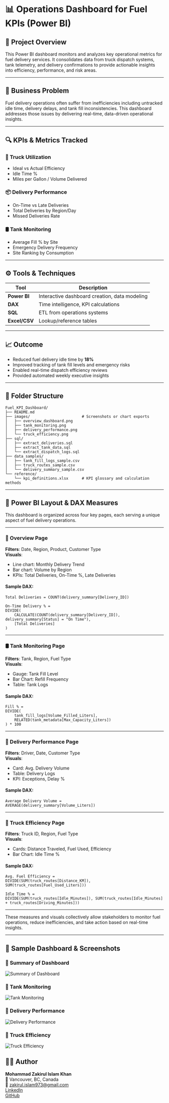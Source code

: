 # 📊 Operations Dashboard for Fuel KPIs (Power BI)

## 🧭 Project Overview

This Power BI dashboard monitors and analyzes key operational metrics for fuel delivery services. It consolidates data from truck dispatch systems, tank telemetry, and delivery confirmations to provide actionable insights into efficiency, performance, and risk areas.

---

## 🎯 Business Problem

Fuel delivery operations often suffer from inefficiencies including untracked idle time, delivery delays, and tank fill inconsistencies. This dashboard addresses those issues by delivering real-time, data-driven operational insights.

---

## 🔍 KPIs & Metrics Tracked

### 🚚 Truck Utilization
- Ideal vs Actual Efficiency
- Idle Time %
- Miles per Gallon / Volume Delivered

### 📦 Delivery Performance
- On-Time vs Late Deliveries
- Total Deliveries by Region/Day
- Missed Deliveries Rate

### 🛢️ Tank Monitoring
- Average Fill % by Site
- Emergency Delivery Frequency
- Site Ranking by Consumption

---

## ⚙️ Tools & Techniques

| Tool        | Description                                              |
|-------------|----------------------------------------------------------|
| **Power BI**| Interactive dashboard creation, data modeling            |
| **DAX**     | Time intelligence, KPI calculations                      |
| **SQL**     | ETL from operations systems                              |
| **Excel/CSV**| Lookup/reference tables                                 |

---

## 📈 Outcome

- Reduced fuel delivery idle time by **18%**
- Improved tracking of tank fill levels and emergency risks
- Enabled real-time dispatch efficiency reviews
- Provided automated weekly executive insights

---

## 📂 Folder Structure

```
Fuel_KPI_Dashboard/
├── README.md
├── images/                       # Screenshots or chart exports
│   ├── overview_dashboard.png
│   ├── tank_monitoring.png
│   ├── delivery_performance.png
│   └── truck_efficiency.png
├── sql/
│   ├── extract_deliveries.sql
│   ├── extract_tank_data.sql
│   └── extract_dispatch_logs.sql
├── data_samples/
│   ├── tank_fill_logs_sample.csv
│   ├── truck_routes_sample.csv
│   └── delivery_summary_sample.csv
└── reference/
    └── kpi_definitions.xlsx      # KPI glossary and calculation methods
```

---   

## 📐 Power BI Layout & DAX Measures

This dashboard is organized across four key pages, each serving a unique aspect of fuel delivery operations.

---

### 📄 Overview Page
**Filters**: Date, Region, Product, Customer Type  
**Visuals**:
- Line chart: Monthly Delivery Trend
- Bar chart: Volume by Region
- KPIs: Total Deliveries, On-Time %, Late Deliveries

#### Sample DAX:
```DAX
Total Deliveries = COUNT(delivery_summary[Delivery_ID])

On-Time Delivery % = 
DIVIDE(
    CALCULATE(COUNT(delivery_summary[Delivery_ID]), delivery_summary[Status] = "On Time"),
    [Total Deliveries]
)
```

---

### 🛢️ Tank Monitoring Page
**Filters**: Tank, Region, Fuel Type  
**Visuals**:
- Gauge: Tank Fill Level
- Bar Chart: Refill Frequency
- Table: Tank Logs

#### Sample DAX:
```DAX
Fill % = 
DIVIDE(
    tank_fill_logs[Volume_Filled_Liters], 
    RELATED(tank_metadata[Max_Capacity_Liters])
) * 100
```

---

### 🚚 Delivery Performance Page
**Filters**: Driver, Date, Customer Type  
**Visuals**:
- Card: Avg. Delivery Volume
- Table: Delivery Logs
- KPI: Exceptions, Delay %

#### Sample DAX:
```DAX
Average Delivery Volume = 
AVERAGE(delivery_summary[Volume_Liters])
```

---

### 🔧 Truck Efficiency Page
**Filters**: Truck ID, Region, Fuel Type  
**Visuals**:
- Cards: Distance Traveled, Fuel Used, Efficiency
- Bar Chart: Idle Time %

#### Sample DAX:
```DAX
Avg. Fuel Efficiency = 
DIVIDE(SUM(truck_routes[Distance_KM]), SUM(truck_routes[Fuel_Used_Liters]))

Idle Time % = 
DIVIDE(SUM(truck_routes[Idle_Minutes]), SUM(truck_routes[Idle_Minutes] + truck_routes[Driving_Minutes]))
```

---

These measures and visuals collectively allow stakeholders to monitor fuel operations, reduce inefficiencies, and take action based on real-time insights.

---

## 🧾 Sample Dashboard & Screenshots

### 📘 Summary of Dashboard

![Summary of Dashboard](https://github.com/data-analyst-portfolio-web/data-analyst-portfolio/blob/main/Operations%20Dashboard%20for%20Fuel%20KPIs%20(Power%20BI)/Images/overview_dashboard.png)

### 📘 Tank Monitoring

![Tank Monitoring](https://github.com/data-analyst-portfolio-web/data-analyst-portfolio/blob/main/Operations%20Dashboard%20for%20Fuel%20KPIs%20(Power%20BI)/Images/tank_monitoring.png)

### 📘 Delivery Performance

![Delivery Performance](https://github.com/data-analyst-portfolio-web/data-analyst-portfolio/blob/main/Operations%20Dashboard%20for%20Fuel%20KPIs%20(Power%20BI)/Images/delivery_performance.png)

### 📘 Truck Efficiency

![Truck Efficiency](https://github.com/data-analyst-portfolio-web/data-analyst-portfolio/blob/main/Operations%20Dashboard%20for%20Fuel%20KPIs%20(Power%20BI)/Images/truck_efficiency.png)


## 👨‍💼 Author

**Mohammad Zakirul Islam Khan**  
📍 Vancouver, BC, Canada  
📧 zakirul.islam973@gmail.com  
[LinkedIn](https://www.linkedin.com/in/mzik)  
[GitHub](https://github.com/data-analyst-portfolio-web)
